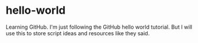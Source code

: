 # hello-world
Learning GitHub. I'm just following the GitHub hello world tutorial. But I will use this to store script ideas and resources like they said. 
